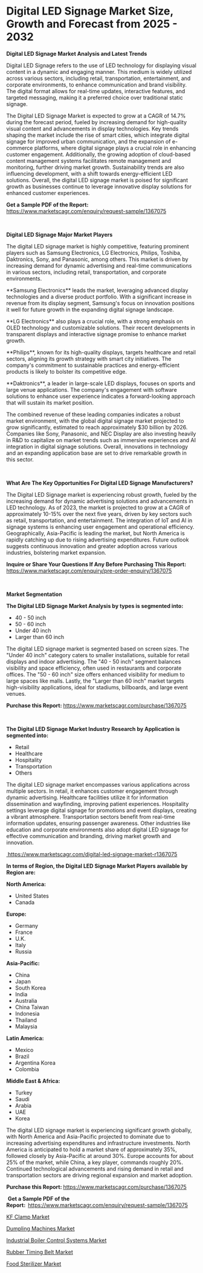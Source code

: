 <p><h1>Digital LED Signage Market Size, Growth and Forecast from 2025 - 2032</h1></p><p><strong>Digital LED Signage Market Analysis and Latest Trends</strong></p>
<p><p>Digital LED Signage refers to the use of LED technology for displaying visual content in a dynamic and engaging manner. This medium is widely utilized across various sectors, including retail, transportation, entertainment, and corporate environments, to enhance communication and brand visibility. The digital format allows for real-time updates, interactive features, and targeted messaging, making it a preferred choice over traditional static signage.</p><p>The Digital LED Signage Market is expected to grow at a CAGR of 14.7% during the forecast period, fueled by increasing demand for high-quality visual content and advancements in display technologies. Key trends shaping the market include the rise of smart cities, which integrate digital signage for improved urban communication, and the expansion of e-commerce platforms, where digital signage plays a crucial role in enhancing customer engagement. Additionally, the growing adoption of cloud-based content management systems facilitates remote management and monitoring, further driving market growth. Sustainability trends are also influencing development, with a shift towards energy-efficient LED solutions. Overall, the digital LED signage market is poised for significant growth as businesses continue to leverage innovative display solutions for enhanced customer experiences.</p></p>
<p><strong>Get a Sample PDF of the Report:&nbsp;</strong> <a href="https://www.marketscagr.com/enquiry/request-sample/1367075?utm_campaign=3519&utm_medium=2&utm_source=Github&utm_content=ia&utm_term=22032025&utm_id=digital-led-signage">https://www.marketscagr.com/enquiry/request-sample/1367075</a></p>
<p>&nbsp;</p>
<p><strong>Digital LED Signage Major Market Players</strong></p>
<p><p>The digital LED signage market is highly competitive, featuring prominent players such as Samsung Electronics, LG Electronics, Philips, Toshiba, Daktronics, Sony, and Panasonic, among others. This market is driven by increasing demand for dynamic advertising and real-time communications in various sectors, including retail, transportation, and corporate environments.</p><p>**Samsung Electronics** leads the market, leveraging advanced display technologies and a diverse product portfolio. With a significant increase in revenue from its display segment, Samsung's focus on innovation positions it well for future growth in the expanding digital signage landscape.</p><p>**LG Electronics** also plays a crucial role, with a strong emphasis on OLED technology and customizable solutions. Their recent developments in transparent displays and interactive signage promise to enhance market growth.</p><p>**Philips**, known for its high-quality displays, targets healthcare and retail sectors, aligning its growth strategy with smart city initiatives. The company's commitment to sustainable practices and energy-efficient products is likely to bolster its competitive edge.</p><p>**Daktronics**, a leader in large-scale LED displays, focuses on sports and large venue applications. The company's engagement with software solutions to enhance user experience indicates a forward-looking approach that will sustain its market position.</p><p>The combined revenue of these leading companies indicates a robust market environment, with the global digital signage market projected to grow significantly, estimated to reach approximately $30 billion by 2026. Companies like Sony, Panasonic, and NEC Display are also investing heavily in R&D to capitalize on market trends such as immersive experiences and AI integration in digital signage solutions. Overall, innovations in technology and an expanding application base are set to drive remarkable growth in this sector.</p></p>
<p>&nbsp;</p>
<p><strong>What Are The Key Opportunities For Digital LED Signage Manufacturers?</strong></p>
<p><p>The Digital LED Signage market is experiencing robust growth, fueled by the increasing demand for dynamic advertising solutions and advancements in LED technology. As of 2023, the market is projected to grow at a CAGR of approximately 10-15% over the next five years, driven by key sectors such as retail, transportation, and entertainment. The integration of IoT and AI in signage systems is enhancing user engagement and operational efficiency. Geographically, Asia-Pacific is leading the market, but North America is rapidly catching up due to rising advertising expenditures. Future outlook suggests continuous innovation and greater adoption across various industries, bolstering market expansion.</p></p>
<p><strong>Inquire or Share Your Questions If Any Before Purchasing This Report:</strong> <a href="https://www.marketscagr.com/enquiry/pre-order-enquiry/1367075?utm_campaign=3519&utm_medium=2&utm_source=Github&utm_content=ia&utm_term=22032025&utm_id=digital-led-signage">https://www.marketscagr.com/enquiry/pre-order-enquiry/1367075</a></p>
<p>&nbsp;</p>
<p><strong>Market Segmentation</strong></p>
<p><strong>The Digital LED Signage Market Analysis by types is segmented into:</strong></p>
<p><ul><li>40 - 50 inch</li><li>50 - 60 inch</li><li>Under 40 inch</li><li>Larger than 60 inch</li></ul></p>
<p><p>The digital LED signage market is segmented based on screen sizes. The "Under 40 inch" category caters to smaller installations, suitable for retail displays and indoor advertising. The "40 - 50 inch" segment balances visibility and space efficiency, often used in restaurants and corporate offices. The "50 - 60 inch" size offers enhanced visibility for medium to large spaces like malls. Lastly, the "Larger than 60 inch" market targets high-visibility applications, ideal for stadiums, billboards, and large event venues.</p></p>
<p><strong>Purchase this Report:&nbsp;</strong><a href="https://www.marketscagr.com/purchase/1367075?utm_campaign=3519&utm_medium=2&utm_source=Github&utm_content=ia&utm_term=22032025&utm_id=digital-led-signage">https://www.marketscagr.com/purchase/1367075</a></p>
<p>&nbsp;</p>
<p><strong>The Digital LED Signage Market Industry Research by Application is segmented into:</strong></p>
<p><ul><li>Retail</li><li>Healthcare</li><li>Hospitality</li><li>Transportation</li><li>Others</li></ul></p>
<p><p>The digital LED signage market encompasses various applications across multiple sectors. In retail, it enhances customer engagement through dynamic advertising. Healthcare facilities utilize it for information dissemination and wayfinding, improving patient experiences. Hospitality settings leverage digital signage for promotions and event displays, creating a vibrant atmosphere. Transportation sectors benefit from real-time information updates, ensuring passenger awareness. Other industries like education and corporate environments also adopt digital LED signage for effective communication and branding, driving market growth and innovation.</p></p>
<p><a href="https://www.marketscagr.com/digital-led-signage-market-r1367075?utm_campaign=3519&utm_medium=2&utm_source=Github&utm_content=ia&utm_term=22032025&utm_id=digital-led-signage">&nbsp;https://www.marketscagr.com/digital-led-signage-market-r1367075</a></p>
<p><strong>In terms of Region, the Digital LED Signage Market Players available by Region are:</strong></p>
<p>
    <p> <strong> North America: </strong>
        <ul>
            <li>United States</li>
            <li>Canada</li>
        </ul>
        </p> 
    <p> <strong> Europe: </strong>
        <ul>
            <li>Germany</li>
            <li>France</li>
            <li>U.K.</li>
            <li>Italy</li>
            <li>Russia</li>
        </ul>
        </p> 
    <p> <strong> Asia-Pacific: </strong>
        <ul>
            <li>China</li>
            <li>Japan</li>
            <li>South Korea</li>
            <li>India</li>
            <li>Australia</li>
            <li>China Taiwan</li>
            <li>Indonesia</li>
            <li>Thailand</li>
            <li>Malaysia</li>
        </ul>
        </p> 
    <p> <strong> Latin America: </strong>
        <ul>
            <li>Mexico</li>
            <li>Brazil</li>
            <li>Argentina Korea</li>
            <li>Colombia</li>
        </ul>
        </p> 
    <p> <strong> Middle East & Africa: </strong>
        <ul>
            <li>Turkey</li>
            <li>Saudi</li>
            <li>Arabia</li>
            <li>UAE</li>
            <li>Korea</li>
        </ul>
    </p>
    </p>
<p><p>The digital LED signage market is experiencing significant growth globally, with North America and Asia-Pacific projected to dominate due to increasing advertising expenditures and infrastructure investments. North America is anticipated to hold a market share of approximately 35%, followed closely by Asia-Pacific at around 30%. Europe accounts for about 25% of the market, while China, a key player, commands roughly 20%. Continued technological advancements and rising demand in retail and transportation sectors are driving regional expansion and market adoption.</p></p>
<p><strong>Purchase this Report: </strong><a href="https://www.marketscagr.com/purchase/1367075?utm_campaign=3519&utm_medium=2&utm_source=Github&utm_content=ia&utm_term=22032025&utm_id=digital-led-signage">https://www.marketscagr.com/purchase/1367075</a></p>
<p>&nbsp;<strong>Get a Sample PDF of the Report:&nbsp;&nbsp;</strong><a href="https://www.marketscagr.com/enquiry/request-sample/1367075?utm_campaign=3519&utm_medium=2&utm_source=Github&utm_content=ia&utm_term=22032025&utm_id=digital-led-signage">https://www.marketscagr.com/enquiry/request-sample/1367075</a></p>
<p><strong></strong></p>
<p><p><a href="https://www.linkedin.com/pulse/future-forecast-kf-clamp-market-size-112-cagr-2025-2032-vth6e?utm_campaign=3519&utm_medium=2&utm_source=Github&utm_content=ia&utm_term=22032025&utm_id=digital-led-signage">KF Clamp Market</a></p><p><a href="https://www.linkedin.com/pulse/dumpling-machines-market-report-demographics-target-forecast-t2g3f?utm_campaign=3519&utm_medium=2&utm_source=Github&utm_content=ia&utm_term=22032025&utm_id=digital-led-signage">Dumpling Machines Market</a></p><p><a href="https://www.linkedin.com/pulse/insights-industrial-boiler-control-systems-market-competitor-tljcf?utm_campaign=3519&utm_medium=2&utm_source=Github&utm_content=ia&utm_term=22032025&utm_id=digital-led-signage">Industrial Boiler Control Systems Market</a></p><p><a href="https://www.linkedin.com/pulse/upcoming-boom-rubber-timing-belt-market-projections-rpyif?utm_campaign=3519&utm_medium=2&utm_source=Github&utm_content=ia&utm_term=22032025&utm_id=digital-led-signage">Rubber Timing Belt Market</a></p><p><a href="https://www.linkedin.com/pulse/projected-101-cagr-food-sterilizer-market-2025-2032-trend-analysis-yrfzf?utm_campaign=3519&utm_medium=2&utm_source=Github&utm_content=ia&utm_term=22032025&utm_id=digital-led-signage">Food Sterilizer Market</a></p></p>